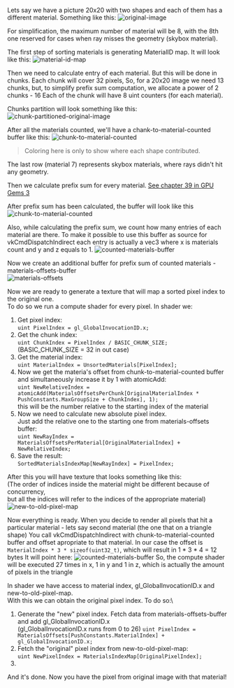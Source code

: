 Lets say we have a picture 20x20 with two shapes and each of them has a different material. Something like this:
![original-image](./a.jpg "original-image")

For simplification, the maximum number of material will be 8,
with the 8th one reserved for cases when ray misses the geometry (skybox material).

The first step of sorting materials is generating MaterialID map. It will look like this:
![material-id-map](./b.jpg "material-id-map")

Then we need to calculate entry of each material. But this will be done in chunks. Each chunk will cover 32 pixels,
So, for a 20x20 image we need 13 chunks, but, to simplify prefix sum computation, we allocate a power of 2 chunks - 16
Each of the chunk will have 8 uint counters (for each material).

Chunks partition will look something like this:
![chunk-partitioned-original-image](./c.jpg "chunk-partitioned-original-image")

After all the materials counted, we'll have a chank-to-material-counted buffer like this:
![chunk-to-material-counted](./d.jpg "chunk-to-material-counted")
> Coloring here is only to show where each shape contributed.

The last row (material 7) represents skybox materials, where rays didn't hit any geometry.

Then we calculate prefix sum for every material. [See chapter 39 in GPU Gems 3 ](https://developer.nvidia.com/gpugems/gpugems3/part-vi-gpu-computing/chapter-39-parallel-prefix-sum-scan-cuda)

After prefix sum has been calculated, the buffer will look like this
![chunk-to-material-counted](./e.jpg "chunk-to-material-counted")

Also, while calculating the prefix sum, we count how many entries of each material are there.
To make it possible to use this buffer as source for vkCmdDispatchIndirect each entry is actually a vec3 where x is materials count and y and z equals to 1.
![counted-materials-buffer](./f.jpg "counted-materials-buffer")

Now we create an additional buffer for prefix sum of counted materials - materials-offsets-buffer \
![materials-offsets](./g.jpg "materials-offsets")

Now we are ready to generate a texture that will map a sorted pixel index to the original one. \
To do so we run a compute shader for every pixel. In shader we:
1. Get pixel index: \
`uint PixelIndex = gl_GlobalInvocationID.x;`
2. Get the chunk index: \
`uint ChunkIndex = PixelIndex / BASIC_CHUNK_SIZE;` (BASIC_CHUNK_SIZE = 32 in out case)
3. Get the material index: \
`uint MaterialIndex = UnsortedMaterials[PixelIndex];`
4. Now we get the materia's offset from chunk-to-material-counted buffer and simultaneously increase it by 1 with atomicAdd: \
`uint NewRelativeIndex = atomicAdd(MaterialsOffsetsPerChunk[OriginalMaterialIndex * PushConstants.MaxGroupSize + ChunkIndex], 1);` \
this will be the number relative to the starting index of the material
5. Now we need to calculate new absolute pixel index. \
Just add the relative one to the starting one from  materials-offsets buffer: \
`uint NewRayIndex = MaterialsOffsetsPerMaterial[OriginalMaterialIndex] + NewRelativeIndex;`
6. Save the result: \
`SortedMaterialsIndexMap[NewRayIndex] = PixelIndex;`

After this you will have texture that looks something like this: \
(The order of indices inside the material might be different because of concurrency, \
but all the indices will refer to the indices of the appropriate material)
![new-to-old-pixel-map](./i.jpg "new-to-old-pixel-map")

Now everything is ready. When you decide to render all pixels that hit a particular material - lets say second material (the one that on a triangle shape)
You call vkCmdDispatchIndirect with chunk-to-material-counted buffer and offset apropriate to that material. In our case the offset is `MaterialIndex * 3 * sizeof(uint32_t)`, which will result in 1 * 3 * 4 = 12 bytes
It will point here:
![counted-materials-buffer](./h.jpg "counted-materials-buffer")
So, the compute shader will be executed 27 times in x, 1 in y and 1 in z, which is actually the amount of pixels in the triangle

In shader we have access to material index, gl_GlobalInvocationID.x and new-to-old-pixel-map. \
With this we can obtain the original pixel index. To do so:\
1. Generate the "new" pixel index. Fetch data from materials-offsets-buffer and add gl_GlobalInvocationID.x \
(gl_GlobalInvocationID.x runs from 0 to 26)
`uint PixelIndex = MaterialsOffsets[PushConstants.MaterialIndex] + gl_GlobalInvocationID.x;`
2. Fetch the "original" pixel index from new-to-old-pixel-map: \
`uint NewPixelIndex = MaterialsIndexMap[OriginalPixelIndex];`
3. 
And it's done. Now you have the pixel from original image with that material!